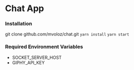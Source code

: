 # Chat App

### Installation

git clone github.com/mvoloz/chat.git
`yarn install`
`yarn start`

### Required Environment Variables

- SOCKET_SERVER_HOST
- GIPHY_API_KEY
